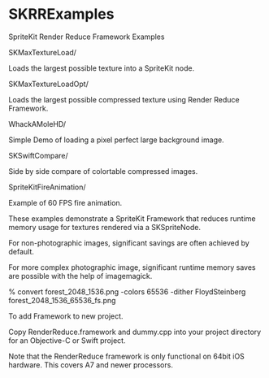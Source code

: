 # SKRRExamples
SpriteKit Render Reduce Framework Examples

SKMaxTextureLoad/

Loads the largest possible texture into a SpriteKit node.

SKMaxTextureLoadOpt/

Loads the largest possible compressed texture using Render Reduce Framework.

WhackAMoleHD/

Simple Demo of loading a pixel perfect large background image.

SKSwiftCompare/

Side by side compare of colortable compressed images.

SpriteKitFireAnimation/

Example of 60 FPS fire animation.


These examples demonstrate a SpriteKit Framework that reduces runtime memory usage for textures rendered via a SKSpriteNode.

For non-photographic images, significant savings are often achieved by default.

For more complex photographic image, significant runtime memory saves are possible with the help of imagemagick.

% convert forest_2048_1536.png -colors 65536 -dither FloydSteinberg forest_2048_1536_65536_fs.png

To add Framework to new project.

Copy RenderReduce.framework and dummy.cpp into your project directory for an Objective-C or Swift project.

Note that the RenderReduce framework is only functional on 64bit iOS hardware. This covers A7 and newer processors.

